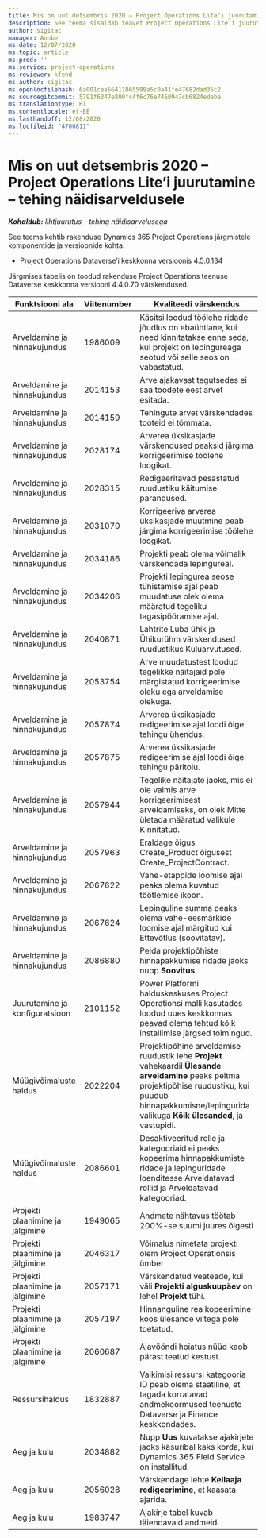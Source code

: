 ```yaml
---
title: Mis on uut detsembris 2020 – Project Operations Lite’i juurutamine – tehing näidisarveldusele
description: See teema sisaldab teavet Project Operations Lite’i juurutuse – tehing näidisarveldusele 2020. aasta detsembri väljalaskes saadaolevate kvaliteedivärskenduste kohta.
author: sigitac
manager: Annbe
ms.date: 12/07/2020
ms.topic: article
ms.prod: ''
ms.service: project-operations
ms.reviewer: kfend
ms.author: sigitac
ms.openlocfilehash: 6a001cea56411865599a5c0a41fe47682dad35c2
ms.sourcegitcommit: 5791f6347e800fc4f6c76e7460947cb6824edebe
ms.translationtype: HT
ms.contentlocale: et-EE
ms.lasthandoff: 12/08/2020
ms.locfileid: "4700811"
---
```

# <a name="whats-new-december-2020---project-operations-lite-deployment---deal-to-proforma-invoicing"></a>Mis on uut detsembris 2020 – Project Operations Lite’i juurutamine – tehing näidisarveldusele

_**Kohaldub:** lihtjuurutus – tehing näidisarvelusega_

See teema kehtib rakenduse Dynamics 365 Project Operations järgmistele komponentide ja versioonide kohta.

  - Project Operations Dataverse’i keskkonna versioonis 4.5.0.134 

Järgmises tabelis on toodud rakenduse Project Operations teenuse Dataverse keskkonna versiooni 4.4.0.70 värskendused.

| **Funktsiooni ala** | **Viitenumber** | **Kvaliteedi värskendus** |
| --- | --- | --- |
| Arveldamine ja hinnakujundus | 1986009 | Käsitsi loodud töölehe ridade jõudlus on ebaühtlane, kui need kinnitatakse enne seda, kui projekt on lepingureaga seotud või selle seos on vabastatud. |
| Arveldamine ja hinnakujundus | 2014153 | Arve ajakavast tegutsedes ei saa toodete eest arvet esitada. |
| Arveldamine ja hinnakujundus | 2014159 | Tehingute arvet värskendades tooteid ei tõmmata. |
| Arveldamine ja hinnakujundus | 2028174 | Arverea üksikasjade värskendused peaksid järgima korrigeerimise töölehe loogikat. |
| Arveldamine ja hinnakujundus | 2028315 | Redigeeritavad pesastatud ruudustiku käitumise parandused. |
| Arveldamine ja hinnakujundus | 2031070 | Korrigeeriva arverea üksikasjade muutmine peab järgima korrigeerimise töölehe loogikat. |
| Arveldamine ja hinnakujundus | 2034186 | Projekti peab olema võimalik värskendada lepingureal. |
| Arveldamine ja hinnakujundus | 2034206 | Projekti lepingurea seose tühistamise ajal peab muudatuse olek olema määratud tegeliku tagasipööramise ajal. |
| Arveldamine ja hinnakujundus | 2040871 | Lahtrite Luba ühik ja Ühikurühm värskendused ruudustikus Kuluarvutused. |
| Arveldamine ja hinnakujundus | 2053754 | Arve muudatustest loodud tegelikke näitajaid pole märgistatud korrigeerimise oleku ega arveldamise olekuga. |
| Arveldamine ja hinnakujundus | 2057874 | Arverea üksikasjade redigeerimise ajal loodi õige tehingu ühendus. |
| Arveldamine ja hinnakujundus | 2057875 | Arverea üksikasjade redigeerimise ajal loodi õige tehingu päritolu. |
| Arveldamine ja hinnakujundus | 2057944 | Tegelike näitajate jaoks, mis ei ole valmis arve korrigeerimisest arveldamiseks, on olek Mitte ületada määratud valikule Kinnitatud. |
| Arveldamine ja hinnakujundus | 2057963 | Eraldage õigus Create\_Product õigusest Create\_ProjectContract. |
| Arveldamine ja hinnakujundus | 2067622 | Vahe-etappide loomise ajal peaks olema kuvatud töötlemise ikoon. |
| Arveldamine ja hinnakujundus | 2067624 | Lepinguline summa peaks olema vahe-eesmärkide loomise ajal märgitud kui Ettevõtlus (soovitatav). |
| Arveldamine ja hinnakujundus | 2086880 | Peida projektipõhiste hinnapakkumise ridade jaoks nupp **Soovitus**. |
| Juurutamine ja konfiguratsioon | 2101152 | Power Platformi halduskeskuses Project Operationsi malli kasutades loodud uues keskkonnas peavad olema tehtud kõik installimise järgsed toimingud. |
|   Müügivõimaluste haldus | 2022204 | Projektipõhine arveldamise ruudustik lehe **Projekt** vahekaardil **Ülesande arveldamine** peaks peitma projektipõhise ruudustiku, kui puudub hinnapakkumisne/lepingurida valikuga **Kõik ülesanded**, ja vastupidi. |
|   Müügivõimaluste haldus | 2086601 | Desaktiveeritud rolle ja kategooriaid ei peaks kopeerima hinnapakkumiste ridade ja lepinguridade loenditesse Arveldatavad rollid ja Arveldatavad kategooriad. |
| Projekti plaanimine ja jälgimine | 1949065 | Andmete nähtavus töötab 200%-se suumi juures õigesti |
| Projekti plaanimine ja jälgimine | 2046317 | Võimalus nimetata projekti olem Project Operationsis ümber |
| Projekti plaanimine ja jälgimine | 2057171 | Värskendatud veateade, kui väli **Projekti alguskuupäev** on lehel **Projekt** tühi. |
| Projekti plaanimine ja jälgimine | 2057197 | Hinnanguline rea kopeerimine koos ülesande viitega pole toetatud. |
| Projekti plaanimine ja jälgimine | 2060687 | Ajavööndi hoiatus nüüd kaob pärast teatud kestust. |
| Ressursihaldus | 1832887 | Vaikimisi ressursi kategooria ID peab olema staatiline, et tagada korratavad andmekoormused teenuste Dataverse ja Finance keskkondades. |
| Aeg ja kulu | 2034882 | Nupp **Uus** kuvatakse ajakirjete jaoks käsuribal kaks korda, kui Dynamics 365 Field Service on installitud. |
| Aeg ja kulu | 2056028 | Värskendage lehte **Kellaaja redigeerimine**, et kaasata ajarida. |
| Aeg ja kulu | 1983747 | Ajakirje tabel kuvab täiendavaid andmeid. |
